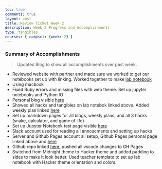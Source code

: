 ```yaml
---
toc: true
comments: true
layout: post
title: Review Ticket Week 2
description: Week 2 Progress and Accomplishments
type: tangibles
courses: { compsci: {week: 2} }
---
```


<link rel = "stylesheet" href="index.css">

### Summary of Accomplishments
> Updated Blog to show all accomplishments over past week.  
- Reviewed website with partner and made sure we worked to get our notebooks set up with linking. Worked together to make [lab notebook](https://rayyandarugar.github.io/student/compsci)
- Using macbook
- Fixed Ruby errors and missing files with web theme. Set up jupyter notebooks and Python IO
- Personal blog visible [here](https://rayyandarugar.github.io/student)
- Showed all hacks and tangibles on lab notebok linked above. Added weekly plan linked [here](https://rayyandarugar.github.io/student//2023-08-31_Week2_Plan.html)
- Set up markdown pages for all blogs, weekly plans, and all 3 hacks (snake, calculator, and game of life)
- Set up Jupyter Notebook test page visible [here](https://rayyandarugar.github.io/student//5.a/c4.1/2023/08/29/Test_IPYNB_2_.html)
- Slack account used for reading all annoucments and setting up hacks
- Server and Github Pages account all setup, Github Pages personal page linked above and [here](https://rayyandarugar.github.io/student/)
- Github repo linked [here](https://github.com/RayyanDarugar/student), pushed all vscode changes to GH Pages
- Switched from Midnight theme to Hacker theme and added padding to sides to make it look better. Used teacher template to set up lab notebook with Hacker theme orientation and colors.